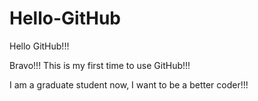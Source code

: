 # Hello-GitHub

Hello GitHub!!!


Bravo!!! This is my first time to use GitHub!!!

I am a graduate student now, I want to be a better coder!!!
